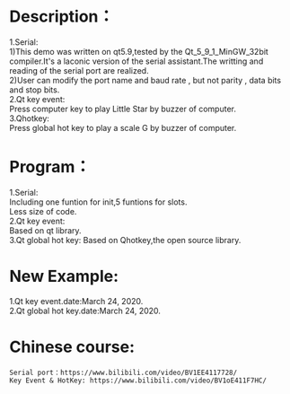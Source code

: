 # Description：  
1.Serial:    
  1)This demo was written on qt5.9,tested by the Qt_5_9_1_MinGW_32bit compiler.It's a laconic version of the serial assistant.The writting and reading of the serial port are realized.  
  2)User can modify the port name and baud rate , but not parity , data bits and stop bits.    
2.Qt key event:    
  Press computer key to play Little Star by buzzer of computer.   
3.Qhotkey:   
  Press global hot key to play a scale G by buzzer of computer.   
# Program：  
1.Serial:    
  Including one funtion for init,5 funtions for slots.      
  Less size of code.       
2.Qt key event:   
  Based on qt library.    
3.Qt global hot key:
  Based on Qhotkey,the open source library.
# New Example:
1.Qt key event.date:March 24, 2020.            
2.Qt global hot key.date:March 24, 2020.            
# Chinese course:  
	Serial port：https://www.bilibili.com/video/BV1EE4117728/
    Key Event & HotKey: https://www.bilibili.com/video/BV1oE411F7HC/
